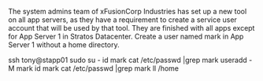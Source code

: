 The system admins team of xFusionCorp Industries has set up a new tool on all app servers, as they have a requirement to create a service user account that will be used by that tool. They are finished with all apps except for App Server 1 in Stratos Datacenter.
Create a user named mark in App Server 1 without a home directory.

ssh tony@stapp01
sudo su -
id mark
cat /etc/passwd |grep mark
useradd -M mark
id mark
cat /etc/passwd |grep mark
ll /home